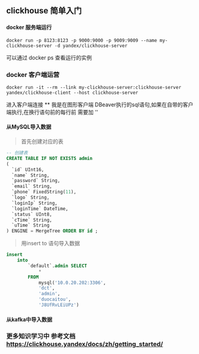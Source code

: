## clickhouse 简单入门
#### docker 服务端运行
```
docker run -p 8123:8123 -p 9000:9000 -p 9009:9009 --name my-clickhouse-server -d yandex/clickhouse-server
```
可以通过 docker ps 查看运行的实例
### docker 客户端运营

```
docker run -it --rm --link my-clickhouse-server:clickhouse-server yandex/clickhouse-client --host clickhouse-server
```
进入客户端连接
** 我是在图形客户端 DBeaver执行的sql语句,如果在自带的客户端执行,在换行语句前的每行前 需要加 '\'
#### 从MySQL导入数据 
> 首先创建对应的表
``` SQL
-- 创建表
CREATE TABLE IF NOT EXISTS admin
(
  `id` UInt16,
  `name` String,
  `password` String,
  `email` String,
  `phone` FixedString(11),
  `logo` String,
  `loginIp` String,
  `loginTime` DateTime,
  `status` UInt8,
  `cTime` String,
  `uTime` String
) ENGINE = MergeTree ORDER BY id ;
```
> 用insert to 语句导入数据
```SQL
insert
	into
		`default`.admin SELECT
			*
		FROM
			mysql('10.0.20.202:3306',
			'dct',
			'admin',
			'duocaitou',
			'J8UfRvLEiUPz')

```
#### 从kafka中导入数据
### 更多知识学习中 参考文档 https://clickhouse.yandex/docs/zh/getting_started/